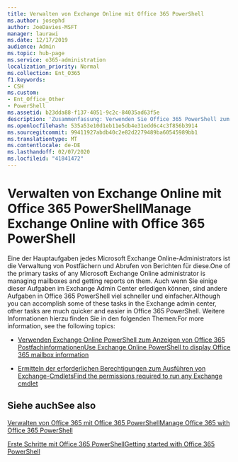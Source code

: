 ```yaml
---
title: Verwalten von Exchange Online mit Office 365 PowerShell
ms.author: josephd
author: JoeDavies-MSFT
manager: laurawi
ms.date: 12/17/2019
audience: Admin
ms.topic: hub-page
ms.service: o365-administration
localization_priority: Normal
ms.collection: Ent_O365
f1.keywords:
- CSH
ms.custom:
- Ent_Office_Other
- PowerShell
ms.assetid: b23dda88-f137-4051-9c2c-84035ad63f5e
description: 'Zusammenfassung: Verwenden Sie Office 365 PowerShell zum Verwalten von Microsoft Exchange Online, einschließlich Anzeigen der Postfachkonfiguration und erweiterter Berichte.'
ms.openlocfilehash: 535a53e10d1eb11e5db4e31edd6c4c3f856b3914
ms.sourcegitcommit: 99411927abdb40c2e82d2279489ba60545989bb1
ms.translationtype: MT
ms.contentlocale: de-DE
ms.lasthandoff: 02/07/2020
ms.locfileid: "41841472"
---
```

# <a name="manage-exchange-online-with-office-365-powershell"></a><span data-ttu-id="7e3c0-103">Verwalten von Exchange Online mit Office 365 PowerShell</span><span class="sxs-lookup"><span data-stu-id="7e3c0-103">Manage Exchange Online with Office 365 PowerShell</span></span>

<span data-ttu-id="7e3c0-104">Eine der Hauptaufgaben jedes Microsoft Exchange Online-Administrators ist die Verwaltung von Postfächern und Abrufen von Berichten für diese.</span><span class="sxs-lookup"><span data-stu-id="7e3c0-104">One of the primary tasks of any Microsoft Exchange Online administrator is managing mailboxes and getting reports on them.</span></span> <span data-ttu-id="7e3c0-105">Auch wenn Sie einige dieser Aufgaben im Exchange Admin Center erledigen können, sind andere Aufgaben in Office 365 PowerShell viel schneller und einfacher.</span><span class="sxs-lookup"><span data-stu-id="7e3c0-105">Although you can accomplish some of these tasks in the Exchange admin center, other tasks are much quicker and easier in Office 365 PowerShell.</span></span> <span data-ttu-id="7e3c0-106">Weitere Informationen hierzu finden Sie in den folgenden Themen:</span><span class="sxs-lookup"><span data-stu-id="7e3c0-106">For more information, see the following topics:</span></span>
  
- [<span data-ttu-id="7e3c0-107">Verwenden Exchange Online PowerShell zum Anzeigen von Office 365 Postfachinformationen</span><span class="sxs-lookup"><span data-stu-id="7e3c0-107">Use Exchange Online PowerShell to display Office 365 mailbox information</span></span>](https://docs.microsoft.com/exchange/recipients-in-exchange-online/manage-user-mailboxes/use-powershell-to-display-mailbox-information)
    
- [<span data-ttu-id="7e3c0-108">Ermitteln der erforderlichen Berechtigungen zum Ausführen von Exchange-Cmdlets</span><span class="sxs-lookup"><span data-stu-id="7e3c0-108">Find the permissions required to run any Exchange cmdlet</span></span>](https://docs.microsoft.com/powershell/exchange/exchange-server/find-exchange-cmdlet-permissions)
    
## <a name="see-also"></a><span data-ttu-id="7e3c0-109">Siehe auch</span><span class="sxs-lookup"><span data-stu-id="7e3c0-109">See also</span></span>

[<span data-ttu-id="7e3c0-110">Verwalten von Office 365 mit Office 365 PowerShell</span><span class="sxs-lookup"><span data-stu-id="7e3c0-110">Manage Office 365 with Office 365 PowerShell</span></span>](manage-office-365-with-office-365-powershell.md)
  
[<span data-ttu-id="7e3c0-111">Erste Schritte mit Office 365 PowerShell</span><span class="sxs-lookup"><span data-stu-id="7e3c0-111">Getting started with Office 365 PowerShell</span></span>](getting-started-with-office-365-powershell.md)

